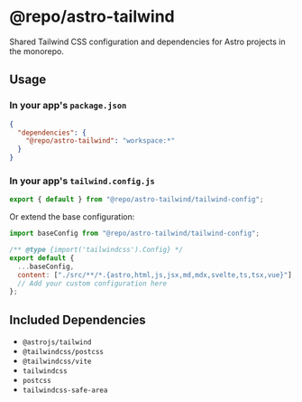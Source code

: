 # @repo/astro-tailwind

Shared Tailwind CSS configuration and dependencies for Astro projects in the monorepo.

## Usage

### In your app's `package.json`

```json
{
  "dependencies": {
    "@repo/astro-tailwind": "workspace:*"
  }
}
```

### In your app's `tailwind.config.js`

```js
export { default } from "@repo/astro-tailwind/tailwind-config";
```

Or extend the base configuration:

```js
import baseConfig from "@repo/astro-tailwind/tailwind-config";

/** @type {import('tailwindcss').Config} */
export default {
  ...baseConfig,
  content: ["./src/**/*.{astro,html,js,jsx,md,mdx,svelte,ts,tsx,vue}"],
  // Add your custom configuration here
};
```

## Included Dependencies

- `@astrojs/tailwind`
- `@tailwindcss/postcss`
- `@tailwindcss/vite`
- `tailwindcss`
- `postcss`
- `tailwindcss-safe-area`
